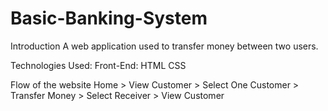 # Basic-Banking-System
 
 Introduction
A web application used to transfer money between two users.

Technologies Used:
Front-End:
HTML
CSS

Flow of the website
Home > View Customer > Select One Customer > Transfer Money > Select Receiver > View Customer
